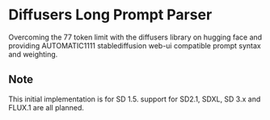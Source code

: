 # Diffusers Long Prompt Parser

Overcoming the 77 token limit with the diffusers library on hugging face and providing 
AUTOMATIC1111 stablediffusion web-ui compatible prompt syntax and weighting.

## Note

This initial implementation is for SD 1.5.  support for SD2.1, SDXL, SD 3.x and FLUX.1 are all planned.


